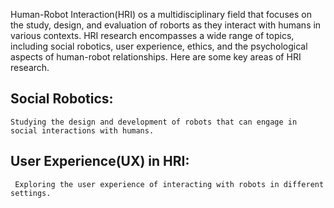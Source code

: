 Human-Robot Interaction(HRI) os a multidisciplinary field that focuses on the study, design, and evaluation of roborts as they interact with humans in various contexts. HRI research encompasses a wide range of topics, including social robotics, user experience, ethics, and the psychological aspects of human-robot relationships. 
Here are some key areas of HRI research.

## Social Robotics:
    Studying the design and development of robots that can engage in social interactions with humans.

## User Experience(UX) in HRI:
     Exploring the user experience of interacting with robots in different settings.
